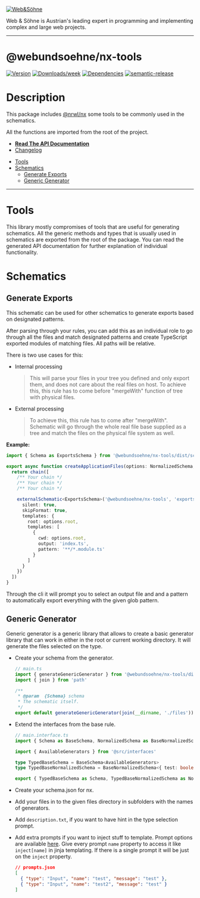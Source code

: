 [![Web&Söhne](https://webundsoehne.com/wp-content/uploads/2016/11/logo.png)](https://webundsoehne.com)

Web & Söhne is Austrian's leading expert in programming and implementing complex and large web projects.

---

# @webundsoehne/nx-tools

[![Version](https://img.shields.io/npm/v/@webundsoehne/nx-tools.svg)](https://npmjs.org/package/@webundsoehne/nx-tools) [![Downloads/week](https://img.shields.io/npm/dw/@webundsoehne/nx-tools.svg)](https://npmjs.org/package/@webundsoehne/nx-tools) [![Dependencies](https://img.shields.io/librariesio/release/npm/@webundsoehne/nx-tools)](https://npmjs.org/package/@webundsoehne/nx-tools) [![semantic-release](https://img.shields.io/badge/%20%20%F0%9F%93%A6%F0%9F%9A%80-semantic--release-e10079.svg)](https://github.com/semantic-release/semantic-release)

# Description

This package includes [@nrwl/nx](https://github.com/nrwl/nx) some tools to be commonly used in the schematics.

All the functions are imported from the root of the project.

- **[Read The API Documentation](./docs/README.md)**
- [Changelog](./CHANGELOG.md)

<!-- toc -->

- [Tools](#tools)
- [Schematics](#schematics)
  - [Generate Exports](#generate-exports)
  - [Generic Generator](#generic-generator)

<!-- tocstop -->

---

# Tools

This library mostly compromises of tools that are useful for generating schematics. All the generic methods and types that is usually used in schematics are exported from the root of the package. You can read the generated API documentation for further explanation of individual functionality.

# Schematics

## Generate Exports

This schematic can be used for other schematics to generate exports based on designated patterns.

After parsing through your rules, you can add this as an individual role to go through all the files and match designated patterns and create TypeScript exported modules of matching files. All paths will be relative.

There is two use cases for this:

- Internal processing
  > This will parse your files in your tree you defined and only export them, and does not care about the real files on host. To achieve this, this rule has to come before "mergeWith" function of tree with physical files.
- External processing
  > To achieve this, this rule has to come after "mergeWith". Schematic will go through the whole real file base supplied as a tree and match the files on the physical file system as well.

**Example:**

```typescript
import { Schema as ExportsSchema } from '@webundsoehne/nx-tools/dist/schematics/exports/main.interface'

export async function createApplicationFiles(options: NormalizedSchema, context: SchematicContext): Promise<Rule> {
  return chain([
    /** Your chain */
    /** Your chain */
    /** Your chain */

    externalSchematic<ExportsSchema>('@webundsoehne/nx-tools', 'exports', {
      silent: true,
      skipFormat: true,
      templates: {
        root: options.root,
        templates: [
          {
            cwd: options.root,
            output: 'index.ts',
            pattern: '**/*.module.ts'
          }
        ]
      }
    })
  ])
}
```

Through the cli it will prompt you to select an output file and and a pattern to automatically export everything with the given glob pattern.

## Generic Generator

Generic generator is a generic library that allows to create a basic generator library that can work in either in the root or current working directory. It will generate the files selected on the type.

- Create your schema from the generator.

  ```typescript
  // main.ts
  import { generateGenericGenerator } from '@webundsoehne/nx-tools/dist/schematics/generator/main'
  import { join } from 'path'

  /**
   * @param  {Schema} schema
   * The schematic itself.
   */
  export default generateGenericGenerator(join(__dirname, './files'))
  ```

- Extend the interfaces from the base rule.

  ```typescript
  // main.interface.ts
  import { Schema as BaseSchema, NormalizedSchema as BaseNormalizedSchema } from '@webundsoehne/nx-tools/dist/schematics/generator/main.interface'

  import { AvailableGenerators } from '@src/interfaces'

  type TypedBaseSchema = BaseSchema<AvailableGenerators>
  type TypedBaseNormalizedSchema = BaseNormalizedSchema<{ test: boolean }, AvailableGenerators>

  export { TypedBaseSchema as Schema, TypedBaseNormalizedSchema as NormalizedSchema }
  ```

- Create your schema.json for nx.

- Add your files in to the given files directory in subfolders with the names of generators.

- Add `description.txt`, if you want to have hint in the type selection prompt.

- Add extra prompts if you want to inject stuff to template. Prompt options are available [here](https://github.com/cenk1cenk2/listr2/blob/master/src/utils/prompt.interface.ts). Give every prompt `name` property to access it like `inject[name]` in jinja templating. If there is a single prompt it will be just on the `inject` property.

  ```json
  // prompts.json
  [
    { "type": "Input", "name": "test", "message": "test" },
    { "type": "Input", "name": "test2", "message": "test" }
  ]
  ```
